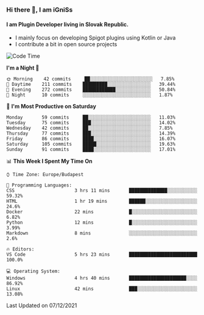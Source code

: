 ### Hi there 👋, I am iGniSs

#### I am Plugin Developer living in Slovak Republic.
- I mainly focus on developing Spigot plugins using Kotlin or Java
- I contribute a bit in open source projects

<!--START_SECTION:waka-->
![Code Time](http://img.shields.io/badge/Code%20Time-749%20hrs%2027%20mins-blue)

**I'm a Night 🦉** 

```text
🌞 Morning    42 commits     ██░░░░░░░░░░░░░░░░░░░░░░░   7.85% 
🌆 Daytime    211 commits    █████████░░░░░░░░░░░░░░░░   39.44% 
🌃 Evening    272 commits    ████████████░░░░░░░░░░░░░   50.84% 
🌙 Night      10 commits     ░░░░░░░░░░░░░░░░░░░░░░░░░   1.87%

```
📅 **I'm Most Productive on Saturday** 

```text
Monday       59 commits     ██░░░░░░░░░░░░░░░░░░░░░░░   11.03% 
Tuesday      75 commits     ███░░░░░░░░░░░░░░░░░░░░░░   14.02% 
Wednesday    42 commits     ██░░░░░░░░░░░░░░░░░░░░░░░   7.85% 
Thursday     77 commits     ███░░░░░░░░░░░░░░░░░░░░░░   14.39% 
Friday       86 commits     ████░░░░░░░░░░░░░░░░░░░░░   16.07% 
Saturday     105 commits    █████░░░░░░░░░░░░░░░░░░░░   19.63% 
Sunday       91 commits     ████░░░░░░░░░░░░░░░░░░░░░   17.01%

```


📊 **This Week I Spent My Time On** 

```text
⌚︎ Time Zone: Europe/Budapest

💬 Programming Languages: 
CSS                      3 hrs 11 mins       ██████████████░░░░░░░░░░░   59.32% 
HTML                     1 hr 19 mins        ██████░░░░░░░░░░░░░░░░░░░   24.6% 
Docker                   22 mins             █░░░░░░░░░░░░░░░░░░░░░░░░   6.82% 
Python                   12 mins             █░░░░░░░░░░░░░░░░░░░░░░░░   3.99% 
Markdown                 8 mins              ░░░░░░░░░░░░░░░░░░░░░░░░░   2.6%

🔥 Editors: 
VS Code                  5 hrs 23 mins       █████████████████████████   100.0%

💻 Operating System: 
Windows                  4 hrs 40 mins       █████████████████████░░░░   86.92% 
Linux                    42 mins             ███░░░░░░░░░░░░░░░░░░░░░░   13.08%

```


 Last Updated on 07/12/2021
<!--END_SECTION:waka-->